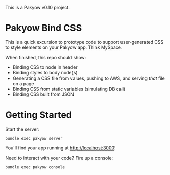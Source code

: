 This is a Pakyow v0.10 project.

# Pakyow Bind CSS

This is a quick excursion to prototype code to support user-generated CSS to style elements on your Pakyow app. Think MySpace.

When finished, this repo should show:

* Binding CSS to node in header
* Binding styles to body node(s)
* Generating a CSS file from values, pushing to AWS, and serving _that_ file on a page
* Binding CSS from static variables (simulating DB call)
* Binding CSS built from JSON

# Getting Started

Start the server:

  `bundle exec pakyow server`

You'll find your app running at [http://localhost:3000](http://localhost:3000)!

Need to interact with your code? Fire up a console:

  `bundle exec pakyow console`
